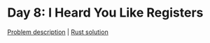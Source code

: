 # Day 8: I Heard You Like Registers

[Problem description](https://adventofcode.com/2017/day/8) | [Rust solution](./mod.rs)
